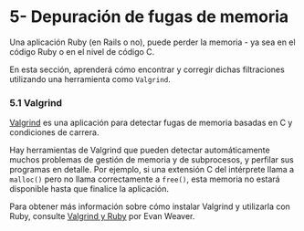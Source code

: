 # 5- Depuración de fugas de memoria

Una aplicación Ruby \(en Rails o no\), puede perder la memoria - ya sea en el código Ruby o en el nivel de código C.

En esta sección, aprenderá cómo encontrar y corregir dichas filtraciones utilizando una herramienta como `Valgrind`.

### 5.1 Valgrind

[Valgrind](http://valgrind.org/) es una aplicación para detectar fugas de memoria basadas en C y condiciones de carrera.

Hay herramientas de Valgrind que pueden detectar automáticamente muchos problemas de gestión de memoria y de subprocesos, y perfilar sus programas en detalle. Por ejemplo, si una extensión C del intérprete llama a `malloc()` pero no llama correctamente a `free()`, esta memoria no estará disponible hasta que finalice la aplicación.

Para obtener más información sobre cómo instalar Valgrind y utilizarla con Ruby, consulte [Valgrind y Ruby](https://blog.evanweaver.com/2008/02/05/valgrind-and-ruby/) por Evan Weaver.



